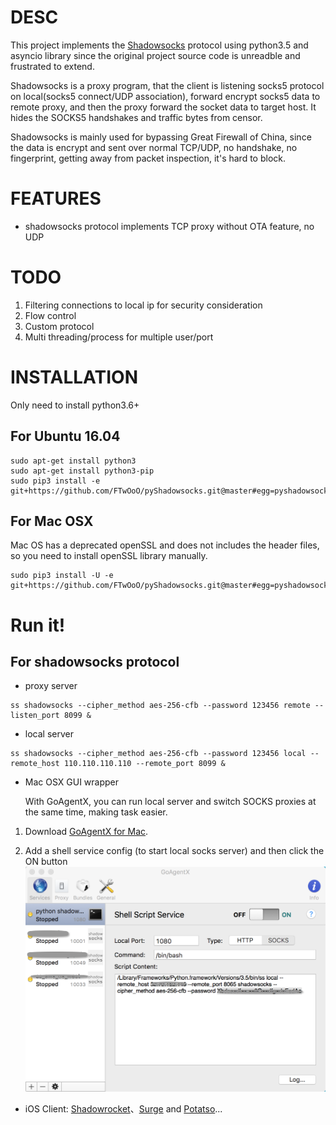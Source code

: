 # DESC

This project implements the [Shadowsocks](https://github.com/shadowsocks/shadowsocks) protocol using python3.5 and asyncio library
 since the original project source code is unreadble and frustrated to extend.

Shadowsocks is a proxy program, that the client is listening socks5 protocol on local(socks5 connect/UDP association), 
forward encrypt socks5 data to remote proxy, and then the proxy forward the socket data to target host. It hides the SOCKS5
 handshakes and traffic bytes from censor.

Shadowsocks is mainly used for bypassing Great Firewall of China, since the data is encrypt and sent over 
normal TCP/UDP, no handshake, no fingerprint, getting away from packet inspection, it's hard to block.

# FEATURES
* shadowsocks protocol implements TCP proxy without OTA feature, no UDP  
 
# TODO

1. Filtering connections to local ip for security consideration
2. Flow control
3. Custom protocol
4. Multi threading/process for multiple user/port

# INSTALLATION
Only need to install python3.6+

## For Ubuntu 16.04

```
sudo apt-get install python3
sudo apt-get install python3-pip
sudo pip3 install -e git+https://github.com/FTwOoO/pyShadowsocks.git@master#egg=pyshadowsocks
```

## For Mac OSX
Mac OS has a deprecated openSSL and does not includes the header files, so you need to install openSSL library manually.

```shell
sudo pip3 install -U -e git+https://github.com/FTwOoO/pyShadowsocks.git@master#egg=pyshadowsocks
```

# Run it!

## For shadowsocks protocol

* proxy server

```shell
ss shadowsocks --cipher_method aes-256-cfb --password 123456 remote --listen_port 8099 &
```

* local server

```shell
ss shadowsocks --cipher_method aes-256-cfb --password 123456 local --remote_host 110.110.110.110 --remote_port 8099 &
```
   
* Mac OSX GUI wrapper

    With GoAgentX, you can run local server and switch SOCKS proxies at the same time, making task easier. 

1. Download [GoAgentX for Mac](https://goagentx.googlecode.com/files/GoAgentX-v2.2.9.dmg).

2. Add a shell service config (to start local socks server) and then click the ON button
![GoAgentX setting for pyShadowsocks](screenshots/goagentx_shell_service_config.png)

* iOS Client: [Shadowrocket](https://itunes.apple.com/cn/app/shadowrocket/id932747118?mt=8)、[Surge](https://itunes.apple.com/us/app/surge-web-developer-tool-proxy/id1040100637?mt=8) and [Potatso](https://itunes.apple.com/cn/app/tu-dou-si-potatso-qiang-da/id1070901416?l=en&mt=8)...
